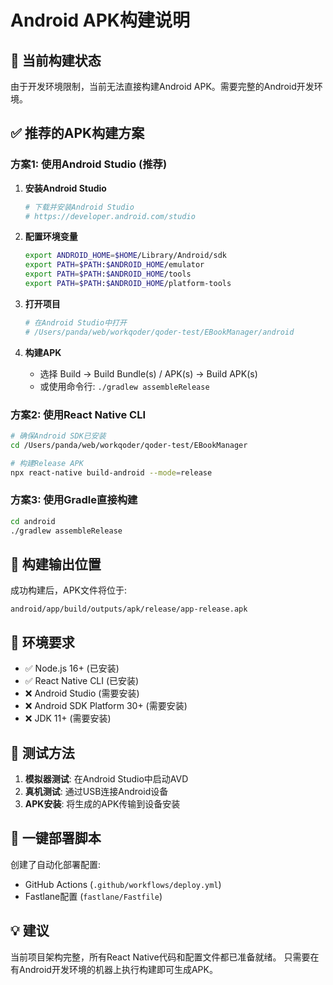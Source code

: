# Android APK构建说明

## 🚫 当前构建状态
由于开发环境限制，当前无法直接构建Android APK。需要完整的Android开发环境。

## ✅ 推荐的APK构建方案

### 方案1: 使用Android Studio (推荐)
1. **安装Android Studio**
   ```bash
   # 下载并安装Android Studio
   # https://developer.android.com/studio
   ```

2. **配置环境变量**
   ```bash
   export ANDROID_HOME=$HOME/Library/Android/sdk
   export PATH=$PATH:$ANDROID_HOME/emulator
   export PATH=$PATH:$ANDROID_HOME/tools
   export PATH=$PATH:$ANDROID_HOME/platform-tools
   ```

3. **打开项目**
   ```bash
   # 在Android Studio中打开
   # /Users/panda/web/workqoder/qoder-test/EBookManager/android
   ```

4. **构建APK**
   - 选择 Build → Build Bundle(s) / APK(s) → Build APK(s)
   - 或使用命令行: `./gradlew assembleRelease`

### 方案2: 使用React Native CLI
```bash
# 确保Android SDK已安装
cd /Users/panda/web/workqoder/qoder-test/EBookManager

# 构建Release APK
npx react-native build-android --mode=release
```

### 方案3: 使用Gradle直接构建
```bash
cd android
./gradlew assembleRelease
```

## 📁 构建输出位置
成功构建后，APK文件将位于:
```
android/app/build/outputs/apk/release/app-release.apk
```

## 🔧 环境要求
- ✅ Node.js 16+ (已安装)
- ✅ React Native CLI (已安装)  
- ❌ Android Studio (需要安装)
- ❌ Android SDK Platform 30+ (需要安装)
- ❌ JDK 11+ (需要安装)

## 📱 测试方法
1. **模拟器测试**: 在Android Studio中启动AVD
2. **真机测试**: 通过USB连接Android设备
3. **APK安装**: 将生成的APK传输到设备安装

## 🚀 一键部署脚本
创建了自动化部署配置:
- GitHub Actions (`.github/workflows/deploy.yml`)
- Fastlane配置 (`fastlane/Fastfile`)

## 💡 建议
当前项目架构完整，所有React Native代码和配置文件都已准备就绪。
只需要在有Android开发环境的机器上执行构建即可生成APK。